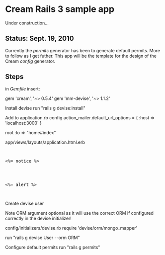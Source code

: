 # Cream Rails 3 sample app

Under construction...

## Status: Sept. 19, 2010

Currently the *permits* generator has been to generate default permits. More to follow as I get futher.
This app will be the template for the design of the Cream *config* generator.

## Steps
   
in *Gemfile* insert:

gem 'cream',      '~> 0.5.4'
gem 'mm-devise',  '~> 1.1.2'

Install devise 
run "rails g devise:install"

Add to application.rb
config.action_mailer.default_url_options = { :host => 'localhost:3000' }

root :to => "home#index"

app/views/layouts/application.html.erb

<pre>
  <p class="notice"><%= notice %></p>
  <p class="alert"><%= alert %></p>  
</pre>

Create devise user

Note ORM argument optional as it will use the correct ORM if configured correctly in the devise initializer!

config/initializers/devise.rb
  require 'devise/orm/mongo_mapper'

run "rails g devise User --orm ORM"

Configure default permits 
run "rails g permits"